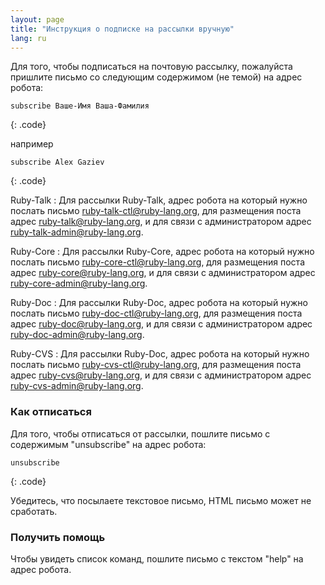 ```yaml
---
layout: page
title: "Инструкция о подписке на рассылки вручную"
lang: ru
---
```


Для того, чтобы подписаться на почтовую рассылку, пожалуйста пришлите
письмо со следующим содержимом (не темой) на адрес робота:

    subscribe Ваше-Имя Ваша-Фамилия
{: .code}

например

    subscribe Alex Gaziev
{: .code}

Ruby-Talk
: Для рассылки Ruby-Talk, адрес робота на который нужно послать письмо
  [ruby-talk-ctl@ruby-lang.org](mailto:ruby-talk-ctl@ruby-lang.org), для
  размещения поста адрес
  [ruby-talk@ruby-lang.org](mailto:ruby-talk@ruby-lang.org), и для связи
  с администратором адрес
  [ruby-talk-admin@ruby-lang.org](mailto:ruby-talk-admin@ruby-lang.org).

Ruby-Core
: Для рассылки Ruby-Core, адрес робота на который нужно послать письмо
  [ruby-core-ctl@ruby-lang.org](mailto:ruby-core-ctl@ruby-lang.org), для
  размещения поста адрес
  [ruby-core@ruby-lang.org](mailto:ruby-core@ruby-lang.org), и для связи
  с администратором адрес
  [ruby-core-admin@ruby-lang.org](mailto:ruby-core-admin@ruby-lang.org).

Ruby-Doc
: Для рассылки Ruby-Doc, адрес робота на который нужно послать письмо
  [ruby-doc-ctl@ruby-lang.org](mailto:ruby-doc-ctl@ruby-lang.org), для
  размещения поста адрес
  [ruby-doc@ruby-lang.org](mailto:ruby-doc@ruby-lang.org), и для связи
  с администратором адрес
  [ruby-doc-admin@ruby-lang.org](mailto:ruby-doc-admin@ruby-lang.org).

Ruby-CVS
: Для рассылки Ruby-Doc, адрес робота на который нужно послать письмо
  [ruby-cvs-ctl@ruby-lang.org](mailto:ruby-cvs-ctl@ruby-lang.org), для
  размещения поста адрес
  [ruby-cvs@ruby-lang.org](mailto:ruby-cvs@ruby-lang.org), и для связи
  с администратором адрес
  [ruby-cvs-admin@ruby-lang.org](mailto:ruby-cvs-admin@ruby-lang.org).

### Как отписаться

Для того, чтобы отписаться от рассылки, пошлите письмо с содержимым
"unsubscribe" на адрес робота:

    unsubscribe
{: .code}

Убедитесь, что посылаете текстовое письмо, HTML письмо может не
сработать.

### Получить помощь

Чтобы увидеть список команд, пошлите письмо с текстом "help" на адрес
робота.

